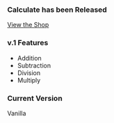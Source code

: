 ### Calculate has been Released
[View the Shop](http://runeshop.itch.io/calculate-app)

### v.1 Features
* Addition
* Subtraction
* Division
* Multiply

### Current Version
Vanilla
